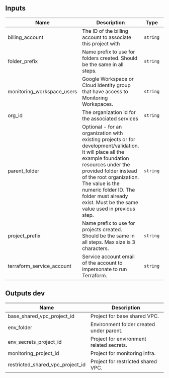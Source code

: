 <!-- BEGINNING OF PRE-COMMIT-TERRAFORM DOCS HOOK -->


## Inputs

| Name                         | Description                                                                                                                                                                                                                                                                                                          | Type     | Default  | Required |
|------------------------------|----------------------------------------------------------------------------------------------------------------------------------------------------------------------------------------------------------------------------------------------------------------------------------------------------------------------|----------|----------|:--------:|
| billing\_account             | The ID of the billing account to associate this project with                                                                                                                                                                                                                                                         | `string` | n/a      |   yes    |
| folder\_prefix               | Name prefix to use for folders created. Should be the same in all steps.                                                                                                                                                                                                                                             | `string` | `"fldr"` |    no    |
| monitoring\_workspace\_users | Google Workspace or Cloud Identity group that have access to Monitoring Workspaces.                                                                                                                                                                                                                                  | `string` | n/a      |   yes    |
| org\_id                      | The organization id for the associated services                                                                                                                                                                                                                                                                      | `string` | n/a      |   yes    |
| parent\_folder               | Optional - for an organization with existing projects or for development/validation. It will place all the example foundation resources under the provided folder instead of the root organization. The value is the numeric folder ID. The folder must already exist. Must be the same value used in previous step. | `string` | `""`     |    no    |
| project\_prefix              | Name prefix to use for projects created. Should be the same in all steps. Max size is 3 characters.                                                                                                                                                                                                                  | `string` | `"prj"`  |    no    |
| terraform\_service\_account  | Service account email of the account to impersonate to run Terraform.                                                                                                                                                                                                                                                | `string` | n/a      |   yes    |

## Outputs dev 

| Name                                 | Description                              |
|--------------------------------------|------------------------------------------|
| base\_shared\_vpc\_project\_id       | Project for base shared VPC.             |
| env\_folder                          | Environment folder created under parent. |
| env\_secrets\_project\_id            | Project for environment related secrets. |
| monitoring\_project\_id              | Project for monitoring infra.            |
| restricted\_shared\_vpc\_project\_id | Project for restricted shared VPC.       |

<!-- END OF PRE-COMMIT-TERRAFORM DOCS HOOK -->

#